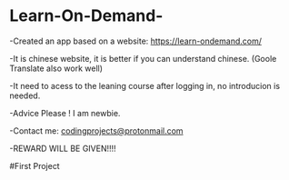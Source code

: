 # Learn-On-Demand-
-Created an app based on a website: https://learn-ondemand.com/     

-It is chinese website, it is better if you can understand chinese. (Goole Translate also work well)

-It need to acess to the leaning course after logging in, no introducion is needed.

-Advice Please ! I am newbie.

-Contact me: codingprojects@protonmail.com

-REWARD WILL BE GIVEN!!!!


#First Project
